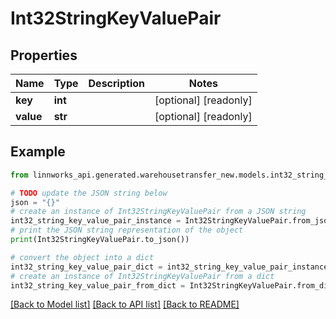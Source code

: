 # Int32StringKeyValuePair


## Properties

Name | Type | Description | Notes
------------ | ------------- | ------------- | -------------
**key** | **int** |  | [optional] [readonly] 
**value** | **str** |  | [optional] [readonly] 

## Example

```python
from linnworks_api.generated.warehousetransfer_new.models.int32_string_key_value_pair import Int32StringKeyValuePair

# TODO update the JSON string below
json = "{}"
# create an instance of Int32StringKeyValuePair from a JSON string
int32_string_key_value_pair_instance = Int32StringKeyValuePair.from_json(json)
# print the JSON string representation of the object
print(Int32StringKeyValuePair.to_json())

# convert the object into a dict
int32_string_key_value_pair_dict = int32_string_key_value_pair_instance.to_dict()
# create an instance of Int32StringKeyValuePair from a dict
int32_string_key_value_pair_from_dict = Int32StringKeyValuePair.from_dict(int32_string_key_value_pair_dict)
```
[[Back to Model list]](../README.md#documentation-for-models) [[Back to API list]](../README.md#documentation-for-api-endpoints) [[Back to README]](../README.md)


